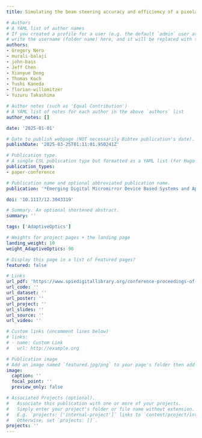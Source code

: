 ```yaml
---
title: Simulating the beam steering accuracy and efficiency of a pixelated micromirror phase light modulator

# Authors
# A YAML list of author names
# If you created a profile for a user (e.g. the default `admin` user at `content/authors/admin/`), 
# write the username (folder name) here, and it will be replaced with their full name and linked to their profile.
authors:
- Gregory Nero
- murali-balaji
- john-bass
- Jeff Chen
- Xianyue Deng
- Thomas Koch
- Yushi Kaneda
- florian-willomitzer
- Yuzuru Takashima

# Author notes (such as 'Equal Contribution')
# A YAML list of notes for each author in the above `authors` list
author_notes: []

date: '2025-01-01'

# Date to publish webpage (NOT necessarily Bibtex publication's date).
publishDate: '2025-03-25T01:11:01.950241Z'

# Publication type.
# A single CSL publication type but formatted as a YAML list (for Hugo requirements).
publication_types:
- paper-conference

# Publication name and optional abbreviated publication name.
publication: '*Emerging Digital Micromirror Device Based Systems and Applications XVII*'

doi: '10.1117/12.3043319'

# Summary. An optional shortened abstract.
summary: ''

tags: ['AdaptiveOptics']

# Weights for project pages + the landing page
landing_weight: 10
weight_AdaptiveOptics: 90

# Display this page in a list of Featured pages?
featured: false

# Links
url_pdf: 'https://www.spiedigitallibrary.org/conference-proceedings-of-spie/13383/3043319/Simulating-the-beam-steering-accuracy-and-efficiency-of-a-pixelated/10.1117/12.3043319.full'
url_code: ''
url_dataset: ''
url_poster: ''
url_project: ''
url_slides: ''
url_source: ''
url_video: ''

# Custom links (uncomment lines below)
# links:
# - name: Custom Link
#   url: http://example.org

# Publication image
# Add an image named `featured.jpg/png` to your page's folder then add a caption below.
image:
  caption: ''
  focal_point: ''
  preview_only: false

# Associated Projects (optional).
#   Associate this publication with one or more of your projects.
#   Simply enter your project's folder or file name without extension.
#   E.g. `projects: ['internal-project']` links to `content/project/internal-project/index.md`.
#   Otherwise, set `projects: []`.
projects: ''
---
```

